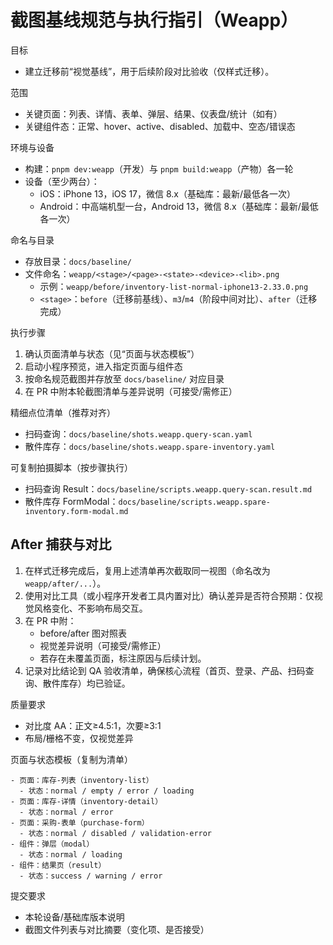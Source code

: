 # 截图基线规范与执行指引（Weapp）

目标
- 建立迁移前“视觉基线”，用于后续阶段对比验收（仅样式迁移）。

范围
- 关键页面：列表、详情、表单、弹层、结果、仪表盘/统计（如有）
- 关键组件态：正常、hover、active、disabled、加载中、空态/错误态

环境与设备
- 构建：`pnpm dev:weapp`（开发）与 `pnpm build:weapp`（产物）各一轮
- 设备（至少两台）：
  - iOS：iPhone 13，iOS 17，微信 8.x（基础库：最新/最低各一次）
  - Android：中高端机型一台，Android 13，微信 8.x（基础库：最新/最低各一次）

命名与目录
- 存放目录：`docs/baseline/`
- 文件命名：`weapp/<stage>/<page>-<state>-<device>-<lib>.png`
  - 示例：`weapp/before/inventory-list-normal-iphone13-2.33.0.png`
  - `<stage>`：`before`（迁移前基线）、`m3`/`m4`（阶段中间对比）、`after`（迁移完成）

执行步骤
1) 确认页面清单与状态（见“页面与状态模板”）
2) 启动小程序预览，进入指定页面与组件态
3) 按命名规范截图并存放至 `docs/baseline/` 对应目录
4) 在 PR 中附本轮截图清单与差异说明（可接受/需修正）

精细点位清单（推荐对齐）
- 扫码查询：`docs/baseline/shots.weapp.query-scan.yaml`
- 散件库存：`docs/baseline/shots.weapp.spare-inventory.yaml`

可复制拍摄脚本（按步骤执行）
- 扫码查询 Result：`docs/baseline/scripts.weapp.query-scan.result.md`
- 散件库存 FormModal：`docs/baseline/scripts.weapp.spare-inventory.form-modal.md`

## After 捕获与对比

1. 在样式迁移完成后，复用上述清单再次截取同一视图（命名改为 `weapp/after/...`）。
2. 使用对比工具（或小程序开发者工具内置对比）确认差异是否符合预期：仅视觉风格变化、不影响布局交互。
3. 在 PR 中附：
   - before/after 图对照表
   - 视觉差异说明（可接受/需修正）
   - 若存在未覆盖页面，标注原因与后续计划。
4. 记录对比结论到 QA 验收清单，确保核心流程（首页、登录、产品、扫码查询、散件库存）均已验证。

质量要求
- 对比度 AA：正文≥4.5:1，次要≥3:1
- 布局/栅格不变，仅视觉差异

页面与状态模板（复制为清单）
```
- 页面：库存-列表（inventory-list）
  - 状态：normal / empty / error / loading
- 页面：库存-详情（inventory-detail）
  - 状态：normal / error
- 页面：采购-表单（purchase-form）
  - 状态：normal / disabled / validation-error
- 组件：弹层（modal）
  - 状态：normal / loading
- 组件：结果页（result）
  - 状态：success / warning / error
```

提交要求
- 本轮设备/基础库版本说明
- 截图文件列表与对比摘要（变化项、是否接受）
